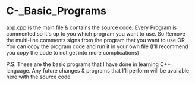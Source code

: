 # C-_Basic_Programs
app.cpp is the main file & contains the source code.
Every Program is commented so it's up to you which program you want to use. So Remove the multi-line comments signs from the program that you want to use
OR
You can copy the program code and run it in your own file (I'll recommend you copy the code to not get into more complications)

P.S.
These are the basic programs that I have done in learning C++ language. Any future changes & programs that I'll perform will be available here with the source code.

